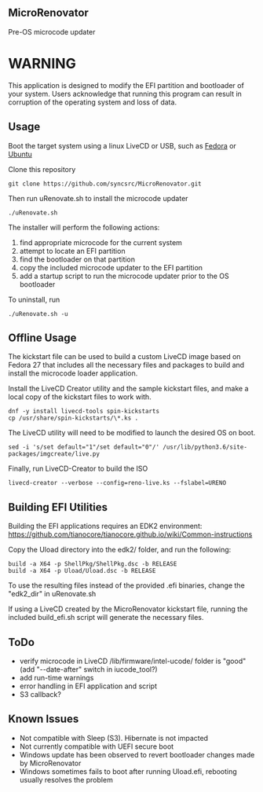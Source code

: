 ## MicroRenovator
Pre-OS microcode updater

# WARNING

This application is designed to modify the EFI partition and bootloader of
your system. Users acknowledge that running this program can result 
in corruption of the operating system and loss of data.


## Usage

Boot the target system using a linux LiveCD or USB, such as [Fedora](https://getfedora.org/) or [Ubuntu](https://www.ubuntu.com/download)

Clone this repository
```
git clone https://github.com/syncsrc/MicroRenovator.git
```
Then run uRenovate.sh to install the microcode updater
```
./uRenovate.sh
```
The installer will perform the following actions:
1. find appropriate microcode for the current system
2. attempt to locate an EFI partition
3. find the bootloader on that partition
4. copy the included microcode updater to the EFI partition
5. add a startup script to run the microcode updater prior to the OS bootloader

To uninstall, run
```
./uRenovate.sh -u
```


## Offline Usage

The kickstart file can be used to build a custom LiveCD image based on Fedora 27
that includes all the necessary files and packages to build and install the
microcode loader application.

Install the LiveCD Creator utility and the sample kickstart files, and make a local copy of the kickstart files to work with.
```
dnf -y install livecd-tools spin-kickstarts
cp /usr/share/spin-kickstarts/\*.ks .
```
The LiveCD utility will need to be modified to launch the desired OS on boot.
```
sed -i 's/set default="1"/set default="0"/' /usr/lib/python3.6/site-packages/imgcreate/live.py
```
Finally, run LiveCD-Creator to build the ISO
```
livecd-creator --verbose --config=reno-live.ks --fslabel=URENO
```

## Building EFI Utilities

Building the EFI applications requires an EDK2 environment:
https://github.com/tianocore/tianocore.github.io/wiki/Common-instructions

Copy the Uload directory into the edk2/ folder, and run the following:
```
build -a X64 -p ShellPkg/ShellPkg.dsc -b RELEASE
build -a X64 -p Uload/Uload.dsc -b RELEASE
```

To use the resulting files instead of the provided .efi binaries,
change the "edk2_dir" in uRenovate.sh

If using a LiveCD created by the MicroRenovator kickstart file, running the
included build_efi.sh script will generate the necessary files.


## ToDo
* verify microcode in LiveCD /lib/firmware/intel-ucode/ folder is "good" (add "--date-after" switch in iucode_tool?)
* add run-time warnings
* error handling in EFI application and script
* S3 callback?


## Known Issues
* Not compatible with Sleep (S3). Hibernate is not impacted
* Not currently compatible with UEFI secure boot
* Windows update has been observed to revert bootloader changes made by MicroRenovator
* Windows sometimes fails to boot after running Uload.efi, rebooting usually resolves the problem

